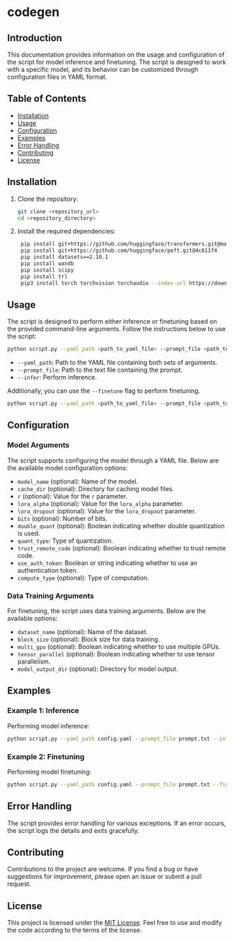 # codegen

## Introduction

This documentation provides information on the usage and configuration of the script for model inference and finetuning. The script is designed to work with a specific model, and its behavior can be customized through configuration files in YAML format.

## Table of Contents

- [Installation](#installation)
- [Usage](#usage)
- [Configuration](#configuration)
- [Examples](#examples)
- [Error Handling](#error-handling)
- [Contributing](#contributing)
- [License](#license)

## Installation

1. Clone the repository:

   ```bash
   git clone <repository_url>
   cd <repository_directory>
   ```

2. Install the required dependencies:

   ```bash
	pip install git+https://github.com/huggingface/transformers.git@main accelerate bitsandbytes
	pip install git+https://github.com/huggingface/peft.git@4c611f4
	pip install datasets==2.10.1
	pip install wandb
	pip install scipy
	pip install trl
	pip3 install torch torchvision torchaudio --index-url https://download.pytorch.org/whl/cu118
   ```

## Usage

The script is designed to perform either inference or finetuning based on the provided command-line arguments. Follow the instructions below to use the script:

```bash
python script.py --yaml_path <path_to_yaml_file> --prompt_file <path_to_prompt_file> --infer
```

- `--yaml_path`: Path to the YAML file containing both sets of arguments.
- `--prompt_file`: Path to the text file containing the prompt.
- `--infer`: Perform inference.

Additionally, you can use the `--finetune` flag to perform finetuning.

```bash
python script.py --yaml_path <path_to_yaml_file> --prompt_file <path_to_prompt_file> --finetune
```

## Configuration

### Model Arguments

The script supports configuring the model through a YAML file. Below are the available model configuration options:

- `model_name` (optional): Name of the model.
- `cache_dir` (optional): Directory for caching model files.
- `r` (optional): Value for the `r` parameter.
- `lora_alpha` (optional): Value for the `lora_alpha` parameter.
- `lora_dropout` (optional): Value for the `lora_dropout` parameter.
- `bits` (optional): Number of bits.
- `double_quant` (optional): Boolean indicating whether double quantization is used.
- `quant_type`: Type of quantization.
- `trust_remote_code` (optional): Boolean indicating whether to trust remote code.
- `use_auth_token`: Boolean or string indicating whether to use an authentication token.
- `compute_type` (optional): Type of computation.

### Data Training Arguments

For finetuning, the script uses data training arguments. Below are the available options:

- `dataset_name` (optional): Name of the dataset.
- `block_size` (optional): Block size for data training.
- `multi_gpu` (optional): Boolean indicating whether to use multiple GPUs.
- `tensor_parallel` (optional): Boolean indicating whether to use tensor parallelism.
- `model_output_dir` (optional): Directory for model output.

## Examples

### Example 1: Inference

Performing model inference:

```bash
python script.py --yaml_path config.yaml --prompt_file prompt.txt --infer
```

### Example 2: Finetuning

Performing model finetuning:

```bash
python script.py --yaml_path config.yaml --prompt_file prompt.txt --finetune
```

## Error Handling

The script provides error handling for various exceptions. If an error occurs, the script logs the details and exits gracefully.

## Contributing

Contributions to the project are welcome. If you find a bug or have suggestions for improvement, please open an issue or submit a pull request.

## License

This project is licensed under the [MIT License](LICENSE). Feel free to use and modify the code according to the terms of the license.